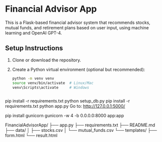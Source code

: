 # Financial Advisor App

This is a Flask-based financial advisor system that recommends stocks, mutual funds, and retirement plans based on user input, using machine learning and OpenAI GPT-4.

## Setup Instructions

1. Clone or download the repository.

2. Create a Python virtual environment (optional but recommended):
   ```bash
   python -m venv venv
   source venv/bin/activate  # Linux/Mac
   venv\Scripts\activate     # Windows



pip install -r requirements.txt
python setup_db.py
pip install -r requirements.txt
python app.py
Go to: http://127.0.0.1:5000/

pip install gunicorn
gunicorn -w 4 -b 0.0.0.0:8000 app:app

FinancialAdvisorApp/
├── app.py
├── requirements.txt
├── README.md
├── data/
│   ├── stocks.csv
│   └── mutual_funds.csv
└── templates/
    ├── form.html
    └── result.html
